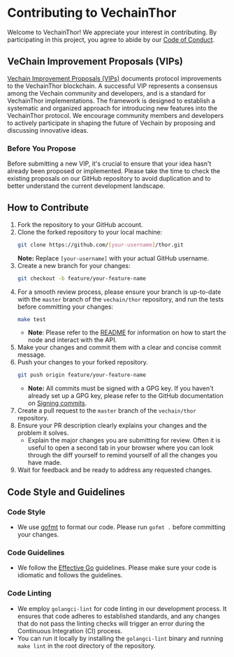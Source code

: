 # Contributing to VechainThor

Welcome to VechainThor! We appreciate your interest in contributing. By participating in this project, you agree to
abide by our [Code of Conduct](https://github.com/luckypickle/vet-thor/blob/master/CODE_OF_CONDUCT.md).

## VeChain Improvement Proposals (VIPs)

[Vechain Improvement Proposals (VIPs)](https://github.com/vechain/VIPs) documents protocol improvements to the
VechainThor blockchain. A successful VIP represents a consensus among the Vechain community and developers, and is a
standard for VechainThor implementations. The framework is designed to establish a systematic and organized approach for
introducing new features into the VechainThor protocol. We encourage community members and developers to actively
participate in shaping the future of Vechain by proposing and discussing innovative ideas.

### Before You Propose

Before submitting a new VIP, it's crucial to ensure that your idea hasn't already been proposed or implemented. Please
take the time to check the existing proposals on our GitHub repository to avoid duplication and to better understand the
current development landscape.

## How to Contribute

1. Fork the repository to your GitHub account.
2. Clone the forked repository to your local machine:
   ```bash
   git clone https://github.com/[your-username]/thor.git
   ```
   **Note:** Replace `[your-username]` with your actual GitHub username.
3. Create a new branch for your changes:
    ```bash
    git checkout -b feature/your-feature-name
    ```
4. For a smooth review process, please ensure your branch is up-to-date with the `master` branch of the `vechain/thor`
   repository, and run the tests before committing your changes:
    ```bash
    make test
    ```
    - **Note**: Please refer to the [README](https://github.com/luckypickle/vet-thor/blob/master/README.md) for information on
      how to start the node and interact with the API.
5. Make your changes and commit them with a clear and concise commit message.
6. Push your changes to your forked repository.
    ```bash
    git push origin feature/your-feature-name
    ```
    - **Note:** All commits must be signed with a GPG key. If you haven't already set up a GPG key, please refer to the
      GitHub documentation
      on [Signing commits](https://docs.github.com/en/authentication/managing-commit-signature-verification/adding-a-gpg-key-to-your-github-account).
7. Create a pull request to the `master` branch of the `vechain/thor` repository.
8. Ensure your PR description clearly explains your changes and the problem it solves.
    - Explain the major changes you are submitting for review. Often it is useful to open a second tab in your browser
      where you can look through the diff yourself to remind yourself of all the changes you have made.
9. Wait for feedback and be ready to address any requested changes.

## Code Style and Guidelines

### Code Style

- We use [gofmt](https://golang.org/cmd/gofmt/) to format our code. Please run `gofmt .` before committing your changes.

### Code Guidelines

- We follow the [Effective Go](https://golang.org/doc/effective_go) guidelines. Please make sure your code is idiomatic
  and follows the guidelines.

### Code Linting

- We employ `golangci-lint` for code linting in our development process. It ensures that code adheres to established
  standards, and any changes that do not pass the linting checks will trigger an error during the Continuous
  Integration (CI) process.
- You can run it locally by installing the `golangci-lint` binary and running `make lint` in the root directory of the
  repository.
